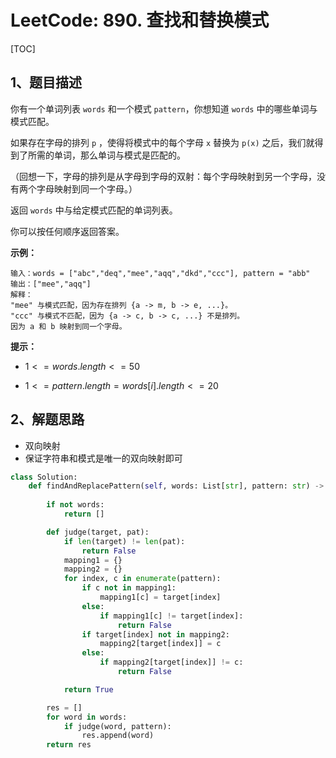 # LeetCode: 890. 查找和替换模式

[TOC]

## 1、题目描述

你有一个单词列表 `words` 和一个模式  `pattern`，你想知道 `words` 中的哪些单词与模式匹配。

如果存在字母的排列 `p` ，使得将模式中的每个字母 `x` 替换为 `p(x)` 之后，我们就得到了所需的单词，那么单词与模式是匹配的。

（回想一下，字母的排列是从字母到字母的双射：每个字母映射到另一个字母，没有两个字母映射到同一个字母。）

返回 `words` 中与给定模式匹配的单词列表。

你可以按任何顺序返回答案。

 

**示例：**

```
输入：words = ["abc","deq","mee","aqq","dkd","ccc"], pattern = "abb"
输出：["mee","aqq"]
解释：
"mee" 与模式匹配，因为存在排列 {a -> m, b -> e, ...}。
"ccc" 与模式不匹配，因为 {a -> c, b -> c, ...} 不是排列。
因为 a 和 b 映射到同一个字母。
```

**提示：**

-  $1 <= words.length <= 50$ 

-  $1 <= pattern.length = words[i].length <= 20$  

## 2、解题思路

- 双向映射
- 保证字符串和模式是唯一的双向映射即可

```python
class Solution:
    def findAndReplacePattern(self, words: List[str], pattern: str) -> List[str]:
        
        if not words:
            return []

        def judge(target, pat):
            if len(target) != len(pat):
                return False
            mapping1 = {}
            mapping2 = {}
            for index, c in enumerate(pattern):
                if c not in mapping1:
                    mapping1[c] = target[index]
                else:
                    if mapping1[c] != target[index]:
                        return False
                if target[index] not in mapping2:
                    mapping2[target[index]] = c
                else:
                    if mapping2[target[index]] != c:
                        return False

            return True

        res = []
        for word in words:
            if judge(word, pattern):
                res.append(word)
        return res
```

